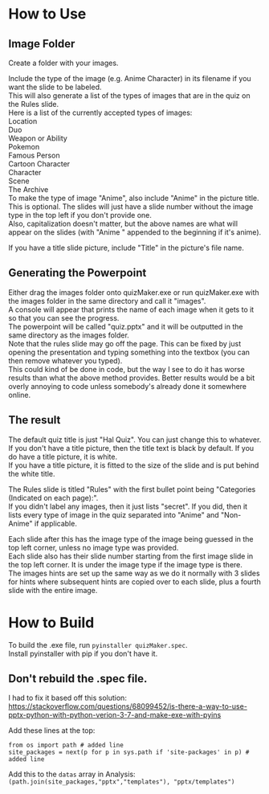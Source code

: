# How to Use
## Image Folder
Create a folder with your images.

Include the type of the image (e.g. Anime Character) in its filename if you want the slide to be labeled.\
This will also generate a list of the types of images that are in the quiz on the Rules slide.\
Here is a list of the currently accepted types of images:\
Location\
Duo\
Weapon or Ability\
Pokemon\
Famous Person\
Cartoon Character\
Character\
Scene\
The Archive\
To make the type of image "Anime", also include "Anime" in the picture title.\
This is optional. The slides will just have a slide number without the image type in the top left if you don't provide one.\
Also, capitalization doesn't matter, but the above names are what will appear on the slides (with "Anime " appended to the beginning if it's anime).

If you have a title slide picture, include "Title" in the picture's file name.

## Generating the Powerpoint
Either drag the images folder onto quizMaker.exe or run quizMaker.exe with the images folder in the same directory and call it "images".\
A console will appear that prints the name of each image when it gets to it so that you can see the progress.\
The powerpoint will be called "quiz.pptx" and it will be outputted in the same directory as the images folder.\
Note that the rules slide may go off the page. This can be fixed by just opening the presentation and typing something into the textbox (you can then remove whatever you typed).\
This could kind of be done in code, but the way I see to do it has worse results than what the above method provides. Better results would be a bit overly annoying to code unless somebody's already done it somewhere online.

## The result
The default quiz title is just "Hal Quiz". You can just change this to whatever.\
If you don't have a title picture, then the title text is black by default. If you do have a title picture, it is white.\
If you have a title picture, it is fitted to the size of the slide and is put behind the white title.

The Rules slide is titled "Rules" with the first bullet point being "Categories (Indicated on each page):".\
If you didn't label any images, then it just lists "secret". If you did, then it lists every type of image in the quiz separated into "Anime" and "Non-Anime" if applicable.

Each slide after this has the image type of the image being guessed in the top left corner, unless no image type was provided.\
Each slide also has their slide number starting from the first image slide in the top left corner. It is under the image type if the image type is there.\
The images hints are set up the same way as we do it normally with 3 slides for hints where subsequent hints are copied over to each slide, plus a fourth slide with the entire image.

# How to Build
To build the .exe file, run `pyinstaller quizMaker.spec`.\
Install pyinstaller with pip if you don't have it.

## Don't rebuild the .spec file. 
I had to fix it based off this solution: \
https://stackoverflow.com/questions/68099452/is-there-a-way-to-use-pptx-python-with-python-verion-3-7-and-make-exe-with-pyins 

Add these lines at the top: 
```import sys # added line
from os import path # added line 
site_packages = next(p for p in sys.path if 'site-packages' in p) # added line
```

Add this to the `datas` array in Analysis: \
`(path.join(site_packages,"pptx","templates"), "pptx/templates") `
